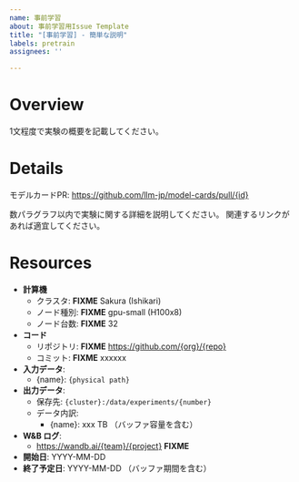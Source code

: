 ```yaml
---
name: 事前学習
about: 事前学習用Issue Template
title: "[事前学習] - 簡単な説明"
labels: pretrain
assignees: ''

---
```


# Overview

1文程度で実験の概要を記載してください。

# Details

モデルカードPR: https://github.com/llm-jp/model-cards/pull/{id}

数パラグラフ以内で実験に関する詳細を説明してください。
関連するリンクがあれば適宜してください。

# Resources

* **計算機**
  * クラスタ: **FIXME** Sakura (Ishikari)
  * ノード種別: **FIXME** gpu-small (H100x8)
  * ノード台数: **FIXME** 32
* **コード**
  * リポジトリ: **FIXME** https://github.com/{org}/{repo}
  * コミット: **FIXME** xxxxxx
* **入力データ**:
  * {name}: `{physical path}`
* **出力データ**:
  * 保存先: `{cluster}:/data/experiments/{number}`
  * データ内訳:
    * {name}: xxx TB （バッファ容量を含む）
* **W&B ログ**:
  * https://wandb.ai/{team}/{project} **FIXME**
* **開始日**: YYYY-MM-DD
* **終了予定日**: YYYY-MM-DD （バッファ期間を含む）

